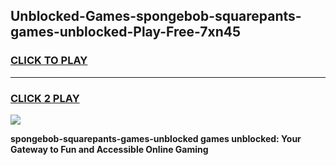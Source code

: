 
## Unblocked-Games-spongebob-squarepants-games-unblocked-Play-Free-7xn45
<h3>
<a href="https://premium76.site?title=spongebob-squarepants-games-unblocked&ref=18A">CLICK TO PLAY</a></h3>
<hr>

<h3>
<a href="https://premium76.site?title=spongebob-squarepants-games-unblocked&ref=18A">CLICK 2 PLAY</a>
  
</h3>

<a href="https://premium76.site?title=spongebob-squarepants-games-unblocked&ref=18A"><img src="https://clearcache.store/games.png"></a>


**spongebob-squarepants-games-unblocked games unblocked: Your Gateway to Fun and Accessible Online Gaming**
